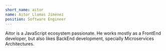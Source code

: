 ```yaml
---
short_name: aitor
name: Aitor Llamas Jiménez
position: Software Engineer
---
```

Aitor is a JavaScript ecosystem passionate. He works mostly as a FrontEnd developer, but also likes BackEnd development, specially Microservices Architectures.